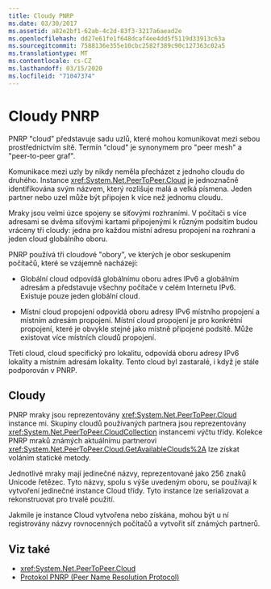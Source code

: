 ```yaml
---
title: Cloudy PNRP
ms.date: 03/30/2017
ms.assetid: a82e2bf1-62ab-4c2d-83f3-3217a6aead2e
ms.openlocfilehash: dd27e61fe1f648dcaf4ee4dd5f5119d33913c63a
ms.sourcegitcommit: 7588136e355e10cbc2582f389c90c127363c02a5
ms.translationtype: MT
ms.contentlocale: cs-CZ
ms.lasthandoff: 03/15/2020
ms.locfileid: "71047374"
---
```

# <a name="pnrp-clouds"></a>Cloudy PNRP
PNRP "cloud" představuje sadu uzlů, které mohou komunikovat mezi sebou prostřednictvím sítě. Termín "cloud" je synonymem pro "peer mesh" a "peer-to-peer graf".  
  
 Komunikace mezi uzly by nikdy neměla přecházet z jednoho cloudu do druhého. Instance <xref:System.Net.PeerToPeer.Cloud> je jednoznačně identifikována svým názvem, který rozlišuje malá a velká písmena. Jeden partner nebo uzel může být připojen k více než jednomu cloudu.  
  
 Mraky jsou velmi úzce spojeny se síťovými rozhraními.  V počítači s více adresami se dvěma síťovými kartami připojenými k různým podsítím budou vráceny tři cloudy: jedna pro každou místní adresu propojení na rozhraní a jeden cloud globálního oboru.  
  
 PNRP používá tři cloudové "obory", ve kterých je obor seskupením počítačů, které se vzájemně nacházejí:  
  
- Globální cloud odpovídá globálnímu oboru adres IPv6 a globálním adresám a představuje všechny počítače v celém Internetu IPv6. Existuje pouze jeden globální cloud.  
  
- Místní cloud propojení odpovídá oboru adresy IPv6 místního propojení a místním adresám propojení. Místní cloud propojení je pro konkrétní propojení, které je obvykle stejné jako místně připojené podsítě. Může existovat více místních cloudů propojení.  
  
 Třetí cloud, cloud specifický pro lokalitu, odpovídá oboru adresy IPv6 lokality a místním adresám lokality. Tento cloud byl zastaralé, i když je stále podporován v PNRP.  
  
## <a name="clouds"></a>Cloudy  
 PNRP mraky jsou reprezentovány <xref:System.Net.PeerToPeer.Cloud> instance mi. Skupiny cloudů používaných partnera jsou reprezentovány <xref:System.Net.PeerToPeer.CloudCollection> instancemi výčtu třídy. Kolekce PNRP mraků známých aktuálnímu partnerovi <xref:System.Net.PeerToPeer.Cloud.GetAvailableClouds%2A> lze získat voláním statické metody.  
  
 Jednotlivé mraky mají jedinečné názvy, reprezentované jako 256 znaků Unicode řetězec. Tyto názvy, spolu s výše uvedeným oboru, se používají k vytvoření jedinečné instance Cloud třídy. Tyto instance lze serializovat a rekonstruovat pro trvalé použití.  
  
 Jakmile je instance Cloud vytvořena nebo získána, mohou být u ní registrovány názvy rovnocenných počítačů a vytvořit síť známých partnerů.  
  
## <a name="see-also"></a>Viz také

- <xref:System.Net.PeerToPeer.Cloud>
- [Protokol PNRP (Peer Name Resolution Protocol)](peer-name-resolution-protocol.md)
